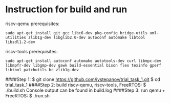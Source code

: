 # Instruction for build and run
riscv-qemu prerequisites:

    sudo apt-get install git gcc libc6-dev pkg-config bridge-utils uml-utilities zlib1g-dev libglib2.0-dev autoconf automake libtool libsdl1.2-dev
riscv-tools prerequisites:

    sudo apt-get install autoconf automake autotools-dev curl libmpc-dev libmpfr-dev libgmp-dev gawk build-essential bison flex texinfo gperf libtool patchutils bc zlib1g-dev

####Step 1:
    $ git clone https://github.com/ivstepanov/trial_task_1.git
    $ cd trial_task_1
####Step 2: build riscv-qemu, riscv-tools, FreeRTOS:
    $ ./build.sh
Console output can be found in build.log
####Step 3: run qemu + FreeRTOS:
    $ ./run.sh

